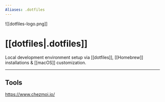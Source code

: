 ```yaml
---
Aliases: .dotfiles
---
```



![[dotfiles-logo.png]]
# [[dotfiles|.dotfiles]]

Local development environment setup via [[dotfiles]], [[Homebrew]] installations & [[macOS]] customization.

---
## Tools

https://www.chezmoi.io/